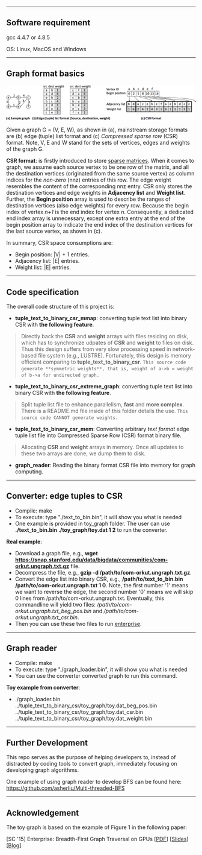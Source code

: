 -----
Software requirement
-----
gcc 4.4.7 or 4.8.5

OS: Linux, MacOS and Windows

-----------
Graph format basics
----------------------
![Alt text](/images/intr_graph.png)

Given a graph G = (V, E, W), as shown in (a), mainstream storage formats are (b) edge (tuple) list format and (c) *Compressed sparse row* (CSR) format. Note, V, E and W stand for the sets of vertices, edges and weights of the graph G.

**CSR format**: is firstly introduced to store [sparse matrices](http://netlib.org/utk/papers/templates/node91.html). When it comes to graph, we assume each source vertex to be one row of the matrix, and all the destination vertices (originated from the same source vertex) as column indices for the *non-zero* (nnz) entries of this row. The edge weight resembles the content of the corresponding nnz entry. CSR only stores the destination vertices and edge weights in **Adjacency list** and **Weight list**. Further, the **Begin position** array is used to describe the ranges of destination vertices (also edge weights) for every row. Because the begin index of vertex *n+1* is the end index for vertex *n*. Consequently, a dedicated end index array is unnecessary, except one extra entry at the end of the begin position array to indicate the end index of the destination vertices for the last source vertex, as shown in (c).  

In summary, CSR space consumptions are: 
- Begin position: |V| + 1 entries.
- Adjacency list: |E| entries. 
- Weight list: |E| entries.


-----
Code specification
---------
The overall code structure of this project is:

- **tuple_text_to_binary_csr_mmap**: converting tuple text list into binary CSR with **the following feature**. 
> Directly back the **CSR** and **weight** arrays with files residing on disk, which has to synchronize udpates of **CSR** and **weight** to files on disk. Thus this design suffers from very slow processing speed in network-based file system (e.g., LUSTRE). Fortunately, this design is memory efficient comparing to **tuple_text_to_binary_csr**.
> ```This source code generate **symmetric weights**, that is, weight of a->b = weight of b->a for undirected graph.```




- **tuple_text_to_binary_csr_extreme_graph**: converting tuple text list into binary CSR with **the following feature**. 
> Split tuple list file to enhance parallelism, **fast** and **more complex**. There is a README.md file inside of this folder details the use.
> ```This source code CANNOT generate weights.```

- **tuple_text_to_binary_csr_mem**:
Converting arbitrary *text format* edge tuple list file into Compressed Sparse Row (CSR) format binary file. 
> Allocating **CSR** and **weight** arrays in memory. Once all updates to these two arrays are done, we dump them to disk.



- **graph_reader**: Reading the binary format CSR file into memory for graph computing.


-----
Converter: edge tuples to CSR
----
- Compile: make
- To execute: type "./text_to_bin.bin", it will show you what is needed
- One example is provided in toy_graph folder. The user can use **./text_to_bin.bin ./toy_graph/toy.dat 1 2** to run the converter.


**Real example**:
- Download a graph file, e.g., **wget https://snap.stanford.edu/data/bigdata/communities/com-orkut.ungraph.txt.gz** file. 
- Decompress the file, e.g., **gzip -d /path/to/com-orkut.ungraph.txt.gz**. 
- Convert the edge list into binary CSR, e.g., **/path/to/text_to_bin.bin /path/to/com-orkut.ungraph.txt 1 0**. Note, the first number '1' means we want to reverse the edge, the second number '0' means we will skip 0 lines from /path/to/com-orkut.ungraph.txt. Eventually, this commandline will yield two files: */path/to/com-orkut.ungraph.txt_beg_pos.bin* and */path/to/com-orkut.ungraph.txt_csr.bin*. 
- Then you can use these two files to run [enterprise](https://github.com/iHeartGraph/Enterprise).


-----
Graph reader
----
- Compile: make
- To execute: type "./graph_loader.bin", it will show you what is needed
- You can use the converter converted graph to run this command. 

**Toy example from converter**:
- ./graph_loader.bin ../tuple_text_to_binary_csr/toy_graph/toy.dat_beg_pos.bin  ../tuple_text_to_binary_csr/toy_graph/toy.dat_csr.bin ../tuple_text_to_binary_csr/toy_graph/toy.dat_weight.bin 

--------
Further Development
--------------
This repo serves as the purpose of helping developers to, instead of distracted by coding tools to convert graph, immediately focusing on developing graph algorithms. 

One example of using graph reader to develop BFS can be found here: https://github.com/asherliu/Multi-threaded-BFS


----
Acknowledgement
----
The toy graph is based on the example of Figure 1 in the following paper:

[SC '15] Enterprise: Breadth-First Graph Traversal on GPUs [[PDF](http://hang-liu.com/publication/enterprise_sc15.pdf)] [[Slides](http://hang-liu.com/publication/enterprise_slides.pdf)] [[Blog](http://hang-liu.com/enterprise_blog.html)]

